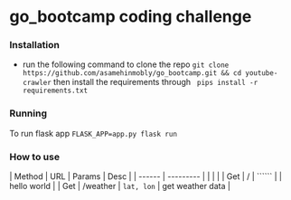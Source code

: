 # go_bootcamp coding challenge 


### Installation

* run the following command to clone the repo
```git clone https://github.com/asamehinmobly/go_bootcamp.git && cd youtube-crawler``` then install the requirements through ``` pips install -r requirements.txt```

### Running
To run flask app ```FLASK_APP=app.py flask run```

### How to use
| Method |    URL    |  Params          | Desc    |
| ------ | --------- |        |         |         |
| Get    | / | `````` |                 | hello world  |
| Get    | /weather  | ```lat, lon```   | get weather data |

